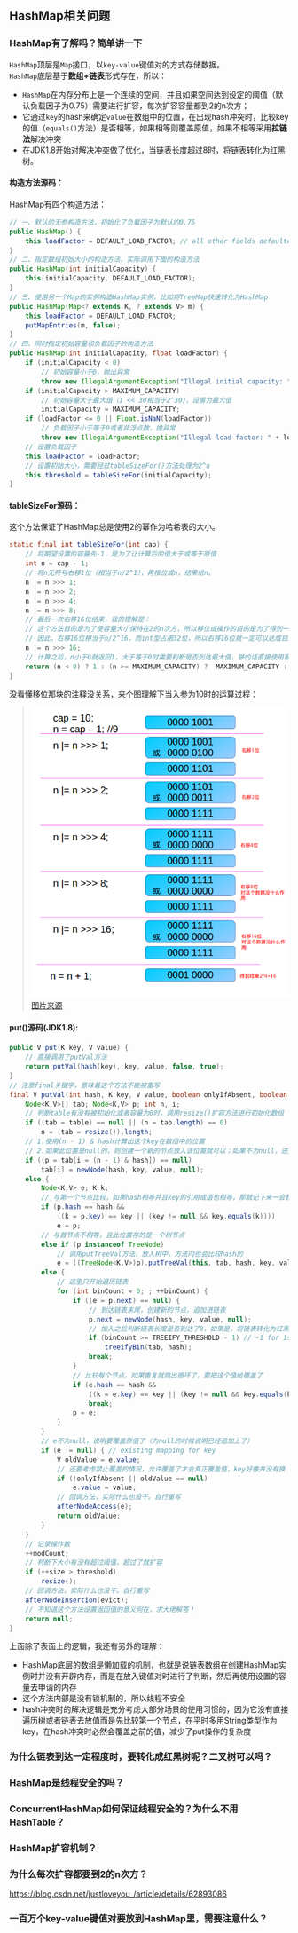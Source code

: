 ## HashMap相关问题

### HashMap有了解吗？简单讲一下
`HashMap`顶层是`Map`接口，以`key-value`键值对的方式存储数据。  
`HashMap`底层基于**数组+链表**形式存在，所以：  
- `HashMap`在内存分布上是一个连续的空间，并且如果空间达到设定的阈值（默认负载因子为0.75）需要进行扩容，每次扩容容量都到2的n次方；
- 它通过`key`的hash来确定`value`在数组中的位置，在出现hash冲突时，比较key的值（`equals()`方法）是否相等，如果相等则覆盖原值，如果不相等采用**拉链法**解决冲突
- 在JDK1.8开始对解决冲突做了优化，当链表长度超过8时，将链表转化为红黑树。

#### 构造方法源码：
HashMap有四个构造方法：
```java
// 一、默认的无参构造方法，初始化了负载因子为默认的0.75
public HashMap() {
    this.loadFactor = DEFAULT_LOAD_FACTOR; // all other fields defaulted
}
// 二、指定数组初始大小的构造方法，实际调用下面的构造方法
public HashMap(int initialCapacity) {
    this(initialCapacity, DEFAULT_LOAD_FACTOR);
}
// 三、使用另一个Map的实例构造HashMap实例，比如将TreeMap快速转化为HashMap
public HashMap(Map<? extends K, ? extends V> m) {
    this.loadFactor = DEFAULT_LOAD_FACTOR;
    putMapEntries(m, false);
}
// 四、同时指定初始容量和负载因子的构造方法
public HashMap(int initialCapacity, float loadFactor) {
    if (initialCapacity < 0)
        // 初始容量小于0，抛出异常
        throw new IllegalArgumentException("Illegal initial capacity: " + initialCapacity);
    if (initialCapacity > MAXIMUM_CAPACITY)
        // 初始容量大于最大值（1 << 30相当于2^30），设置为最大值
        initialCapacity = MAXIMUM_CAPACITY;
    if (loadFactor <= 0 || Float.isNaN(loadFactor))
        // 负载因子小于等于0或者非浮点数，抛异常
        throw new IllegalArgumentException("Illegal load factor: " + loadFactor);
    // 设置负载因子
    this.loadFactor = loadFactor;
    // 设置初始大小，需要经过tableSizeFor()方法处理为2^n
    this.threshold = tableSizeFor(initialCapacity);
}
```
#### tableSizeFor源码：
这个方法保证了HashMap总是使用2的幂作为哈希表的大小。
```java
static final int tableSizeFor(int cap) {
    // 将期望设置的容量先-1，是为了让计算后的值大于或等于原值
    int n = cap - 1;
    // 将n无符号右移1位（相当于n/2^1），再按位或n，结果给n。
    n |= n >>> 1;
    n |= n >>> 2;
    n |= n >>> 4;
    n |= n >>> 8;
    // 最后一次右移16位结束，我的理解是：
    // 这个方法目的是为了使容量大小保持在2的n次方，所以移位或操作的目的是为了得到一个全1的二进制，然后再+1就可以得到2的n次方
    // 因此，右移16位相当于n/2^16，而int型占用32位，所以右移16位就一定可以达成目的。
    n |= n >>> 16;
    // 计算之后，n小于0就返回1，大于等于0时需要判断是否到达最大值，够的话直接使用最大值，不够的话就+1。这样返回的容量范围就是[1, 2^30]
    return (n < 0) ? 1 : (n >= MAXIMUM_CAPACITY) ?  MAXIMUM_CAPACITY : n + 1;
}
```
没看懂移位那块的注释没关系，来个图理解下当入参为10时的运算过程：
>![](./images/tableSizeFor.png)  
[图片来源](https://www.jianshu.com/p/cbe3f22793be)

#### put()源码(JDK1.8):
```java
public V put(K key, V value) {
    // 直接调用了putVal方法
    return putVal(hash(key), key, value, false, true);
}
// 注意final关键字，意味着这个方法不能被重写
final V putVal(int hash, K key, V value, boolean onlyIfAbsent, boolean evict) {
    Node<K,V>[] tab; Node<K,V> p; int n, i;
    // 判断table有没有被初始化或者容量为0时，调用resize()扩容方法进行初始化数组
    if ((tab = table) == null || (n = tab.length) == 0)
        n = (tab = resize()).length;
    // 1.使用(n - 1) & hash计算出这个key在数组中的位置
    // 2.如果此位置是null的，则创建一个新的节点放入该位置就可以；如果不为null，进入else
    if ((p = tab[i = (n - 1) & hash]) == null)
        tab[i] = newNode(hash, key, value, null);
    else {
        Node<K,V> e; K k;
        // 与第一个节点比较，如果hash相等并且key的引用或值也相等，那就记下来一会替换掉就可以了
        if (p.hash == hash &&
            ((k = p.key) == key || (key != null && key.equals(k))))
            e = p;
        // 与首节点不相等，且此位置存的是一个树节点
        else if (p instanceof TreeNode)
            // 调用putTreeVal方法，放入树中，方法内也会比较hash的
            e = ((TreeNode<K,V>)p).putTreeVal(this, tab, hash, key, value);
        else {
            // 这里只开始遍历链表
            for (int binCount = 0; ; ++binCount) {
                if ((e = p.next) == null) {
                    // 到达链表末尾，创建新的节点，追加进链表
                    p.next = newNode(hash, key, value, null);
                    // 加入之后判断链表长度是否到达了8，如果是，将链表转化为红黑树
                    if (binCount >= TREEIFY_THRESHOLD - 1) // -1 for 1st
                        treeifyBin(tab, hash);
                    break;
                }
                // 比较每个节点，如果重复就跳出循环了，要把这个值给覆盖了
                if (e.hash == hash &&
                    ((k = e.key) == key || (key != null && key.equals(k))))
                    break;
                p = e;
            }
        }
        // e不为null，说明要覆盖原值了（为null的时候说明已经追加上了）
        if (e != null) { // existing mapping for key
            V oldValue = e.value;
            // 还要考虑禁止覆盖的情况，允许覆盖了才会真正覆盖值，key好像并没有换
            if (!onlyIfAbsent || oldValue == null)
                e.value = value;
            // 回调方法，实际什么也没干。自行重写
            afterNodeAccess(e);
            return oldValue;
        }
    }
    // 记录操作数
    ++modCount;
    // 判断下大小有没有超过阈值，超过了就扩容
    if (++size > threshold)
        resize();
    // 回调方法，实际什么也没干。自行重写
    afterNodeInsertion(evict);
    // 不知道这个方法设置返回值的意义何在，求大佬解答！
    return null;
}
```
上面除了表面上的逻辑，我还有另外的理解：
- HashMap底层的数组是懒加载的机制，也就是说链表数组在创建HashMap实例时并没有开辟内存，而是在放入键值对时进行了判断，然后再使用设置的容量去申请的内存
- 这个方法内部是没有锁机制的，所以线程不安全
- hash冲突时的解决逻辑是充分考虑大部分场景的使用习惯的，因为它没有直接遍历树或者链表去放值而是先比较第一个节点，在平时多用String类型作为key，在hash冲突时必然会覆盖之前的值，减少了put操作的复杂度


### 为什么链表到达一定程度时，要转化成红黑树呢？二叉树可以吗？


### HashMap是线程安全的吗？

### ConcurrentHashMap如何保证线程安全的？为什么不用HashTable？

### HashMap扩容机制？

### 为什么每次扩容都要到2的n次方？
https://blog.csdn.net/justloveyou_/article/details/62893086

### 一百万个key-value键值对要放到HashMap里，需要注意什么？

